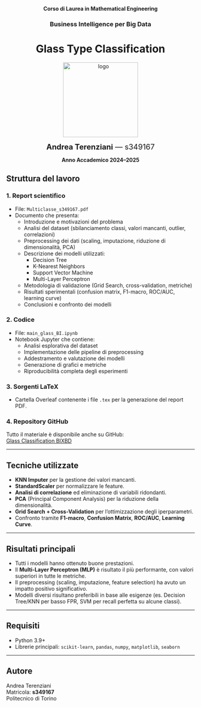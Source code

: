 <div align="center">

**Corso di Laurea in Mathematical Engineering**

### Business Intelligence per Big Data

# Glass Type Classification

<img src="logo_università/logo_Politecnico_Torino.jpg" alt="logo" width="200">

<br>

<span style="font-size:20px"><b>Andrea Terenziani</b> — s349167</span>  


**Anno Accademico 2024–2025**

</div>

## Struttura del lavoro

### 1. Report scientifico
- File: `Multiclasse_s349167.pdf`  
- Documento che presenta:
  - Introduzione e motivazioni del problema
  - Analisi del dataset (sbilanciamento classi, valori mancanti, outlier, correlazioni)
  - Preprocessing dei dati (scaling, imputazione, riduzione di dimensionalità, PCA)
  - Descrizione dei modelli utilizzati:
    - Decision Tree
    - K-Nearest Neighbors
    - Support Vector Machine
    - Multi-Layer Perceptron
  - Metodologia di validazione (Grid Search, cross-validation, metriche)
  - Risultati sperimentali (confusion matrix, F1-macro, ROC/AUC, learning curve)
  - Conclusioni e confronto dei modelli

### 2. Codice
- File: `main_glass_BI.ipynb`  
- Notebook Jupyter che contiene:
  - Analisi esplorativa del dataset
  - Implementazione delle pipeline di preprocessing
  - Addestramento e valutazione dei modelli
  - Generazione di grafici e metriche
  - Riproducibilità completa degli esperimenti

### 3. Sorgenti LaTeX
- Cartella Overleaf contenente i file `.tex` per la generazione del report PDF.

### 4. Repository GitHub
Tutto il materiale è disponibile anche su GitHub:  
[Glass Classification BIXBD](https://github.com/terenziani/Glass_Classification_BIXBD)

---

## Tecniche utilizzate
- **KNN Imputer** per la gestione dei valori mancanti.  
- **StandardScaler** per normalizzare le feature.  
- **Analisi di correlazione** ed eliminazione di variabili ridondanti.  
- **PCA** (Principal Component Analysis) per la riduzione della dimensionalità.  
- **Grid Search + Cross-Validation** per l’ottimizzazione degli iperparametri.  
- Confronto tramite **F1-macro**, **Confusion Matrix**, **ROC/AUC**, **Learning Curve**.  

---

## Risultati principali
- Tutti i modelli hanno ottenuto buone prestazioni.  
- Il **Multi-Layer Perceptron (MLP)** è risultato il più performante, con valori superiori in tutte le metriche.  
- Il preprocessing (scaling, imputazione, feature selection) ha avuto un impatto positivo significativo.  
- Modelli diversi risultano preferibili in base alle esigenze (es. Decision Tree/KNN per basso FPR, SVM per recall perfetta su alcune classi).  

---

## Requisiti
- Python 3.9+  
- Librerie principali: `scikit-learn`, `pandas`, `numpy`, `matplotlib`, `seaborn`  
---

## Autore
Andrea Terenziani  
Matricola: **s349167**  
Politecnico di Torino




















